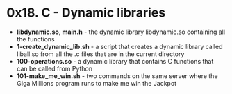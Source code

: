<h1>0x18. C - Dynamic libraries</h1>
<ul>
<li><b>libdynamic.so, main.h</b> - the dynamic library libdynamic.so containing all the functions</li>
<li><b>1-create_dynamic_lib.sh</b> - a script that creates a dynamic library called liball.so from all the .c files that are in the current directory</li>
<li><b>100-operations.so</b> -  a dynamic library that contains C functions that can be called from Python</li>
<li><b>101-make_me_win.sh</b> - two commands on the same server where the Giga Millions program runs to make me win the Jackpot</li>
</ul>
